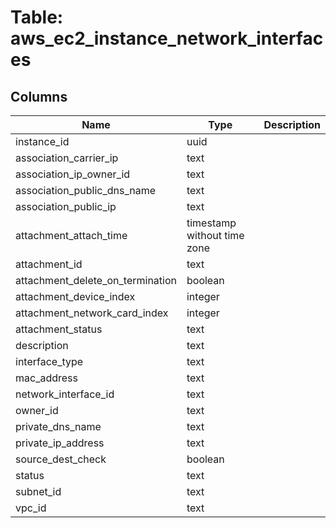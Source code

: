 
# Table: aws_ec2_instance_network_interfaces

## Columns
| Name        | Type           | Description  |
| ------------- | ------------- | -----  |
|instance_id|uuid||
|association_carrier_ip|text||
|association_ip_owner_id|text||
|association_public_dns_name|text||
|association_public_ip|text||
|attachment_attach_time|timestamp without time zone||
|attachment_id|text||
|attachment_delete_on_termination|boolean||
|attachment_device_index|integer||
|attachment_network_card_index|integer||
|attachment_status|text||
|description|text||
|interface_type|text||
|mac_address|text||
|network_interface_id|text||
|owner_id|text||
|private_dns_name|text||
|private_ip_address|text||
|source_dest_check|boolean||
|status|text||
|subnet_id|text||
|vpc_id|text||
